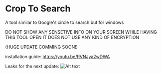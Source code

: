 # Crop To Search

A tool similar to Google's circle to search but for windows 

DO NOT SHOW ANY SENSETIVE INFO ON YOUR SCREEN WHILE HAVING THIS TOOL OPEN IT DOES NOT USE ANY KIND OF ENCRYPTION 

(HUGE UPDATE COMMING SOON!)

installation guide: https://youtu.be/RVNJya2wDWA

Leaks for the next update:
![Alt text](https://i.ibb.co/YB7TcGVb/Screenshot-2025-05-30-183726.png)

